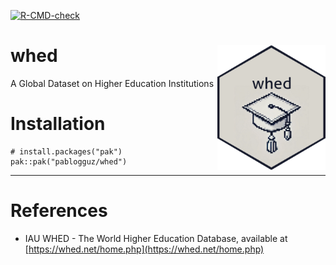 <!-- badges: start -->
[![R-CMD-check](https://github.com/pablogguz/whed/actions/workflows/R-CMD-check.yaml/badge.svg)](https://github.com/pablogguz/whed/actions/workflows/R-CMD-check.yaml)
<!-- badges: end -->

# whed <a href="https://pablogguz.github.io/whed/"><img src="man/figures/logo.png" align="right" height="200" alt="whed website" /></a>

A Global Dataset on Higher Education Institutions

# Installation 

```
# install.packages("pak")
pak::pak("pablogguz/whed")
```

-----------------------------------------------------------------

# References 

- IAU WHED - The World Higher Education Database, available at [https://whed.net/home.php](https://whed.net/home.php)
